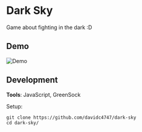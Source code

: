 # Dark Sky

Game about fighting in the dark :D

## Demo

![Demo](demos/DarkSky-peck.gif)

## Development

**Tools**: JavaScript, GreenSock

Setup:

```shell
git clone https://github.com/davidc4747/dark-sky
cd dark-sky/
```

